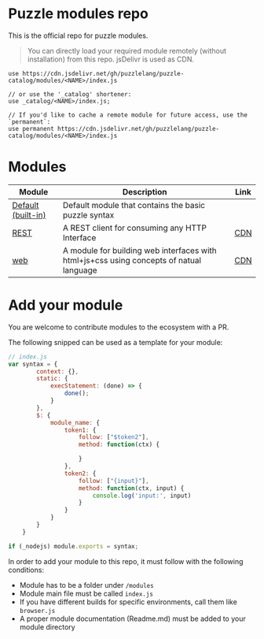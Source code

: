 # Puzzle modules repo
 
This is the official repo for puzzle modules.

> You can directly load your required module remotely (without installation) from this repo. jsDelivr is used as CDN.

```puzzle
use https://cdn.jsdelivr.net/gh/puzzlelang/puzzle-catalog/modules/<NAME>/index.js

// or use the '_catalog' shortener:
use _catalog/<NAME>/index.js;

// If you'd like to cache a remote module for future access, use the `permanent`:
use permanent https://cdn.jsdelivr.net/gh/puzzlelang/puzzle-catalog/modules/<NAME>/index.js
```

# Modules 

| Module        | Description  | Link |
| ------------- |-------------| --- |
| [Default (built-in)](https://puzzlelang.github.io/#/LANGUAGE) | Default module that contains the basic puzzle syntax |  |
| [REST](https://github.com/puzzlelang/puzzle-catalog/tree/master/modules/rest) | A REST client for consuming any HTTP Interface| [CDN](https://cdn.jsdelivr.net/gh/puzzlelang/puzzle-catalog/modules/rest/index.js) |
| [web](https://github.com/puzzlelang/puzzle-catalog/tree/master/modules/web) | A module for building web interfaces with html+js+css using concepts of natual language | [CDN](https://cdn.jsdelivr.net/gh/puzzlelang/puzzle-catalog/modules/web/index.js) |


# Add your module

You are welcome to contribute modules to the ecosystem with a PR.

The following snipped can be used as a template for your module:

```javascript
// index.js
var syntax = {
        context: {},
        static: {
            execStatement: (done) => {
                done();
            }
        },
        $: {
            module_name: {
                token1: {
                    follow: ["$token2"],
                    method: function(ctx) {

                    }
                },
                token2: {
                    follow: ["{input}"],
                    method: function(ctx, input) {
                        console.log('input:', input)
                    }
                }
            }
        }
    }

if (_nodejs) module.exports = syntax;
```

In order to add your module to this repo, it must follow with the following conditions:

* Module has to be a folder under `/modules`
* Module main file must be called `index.js`
* If you have different builds for specific environments, call them like `browser.js`
* A proper module documentation (Readme.md) must be added to your module directory